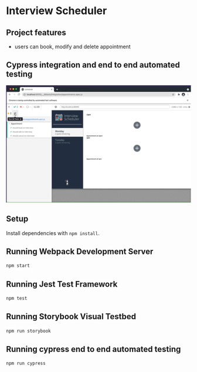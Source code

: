 # Interview Scheduler


## Project features
- users can book, modify and delete appointment



## Cypress integration and end to end automated testing
![demo](https://github.com/niubrandon/scheduler/blob/master/public/images/schedulervideo.gif?raw=true)
## Setup

Install dependencies with `npm install`.

## Running Webpack Development Server

```sh
npm start
```

## Running Jest Test Framework

```sh
npm test
```

## Running Storybook Visual Testbed

```sh
npm run storybook
```
## Running cypress end to end automated testing

```sh
npm run cypress
```